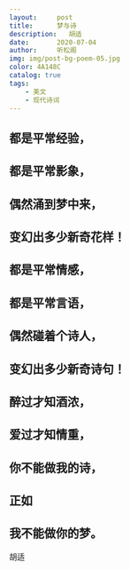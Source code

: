 ```yaml
---
layout:     post
title:      梦与诗
description:   胡适
date:       2020-07-04
author:     听松阁
img: img/post-bg-poem-05.jpg
color: 4A148C
catalog: true
tags:
    - 美文
    - 现代诗词
---
```


## 都是平常经验，

## 都是平常影象，

## 偶然涌到梦中来，

## 变幻出多少新奇花样！

## 都是平常情感，

## 都是平常言语，

## 偶然碰着个诗人，

## 变幻出多少新奇诗句！
  
## 醉过才知酒浓，

## 爱过才知情重，

## 你不能做我的诗，

## 正如

## 我不能做你的梦。


胡适
